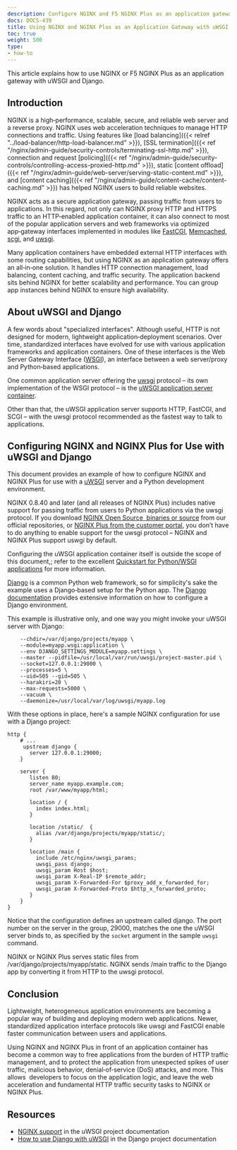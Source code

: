 ```yaml
---
description: Configure NGINX and F5 NGINX Plus as an application gateway for uWSGI and Django
docs: DOCS-439
title: Using NGINX and NGINX Plus as an Application Gateway with uWSGI and Django
toc: true
weight: 500
type:
- how-to
---
```


This article explains how to use NGINX or F5 NGINX Plus as an application gateway with uWSGI and Django.

<span id="intro"></span>
## Introduction

NGINX is a high‑performance, scalable, secure, and reliable web server and a reverse proxy. NGINX uses web acceleration techniques to manage HTTP connections and traffic. Using features like [load balancing]({{< relref "../load-balancer/http-load-balancer.md" >}}), [SSL termination]({{< ref "/nginx/admin-guide/security-controls/terminating-ssl-http.md" >}}), connection and request [policing]({{< ref "/nginx/admin-guide/security-controls/controlling-access-proxied-http.md" >}}), static [content offload]({{< ref "/nginx/admin-guide/web-server/serving-static-content.md" >}}), and [content caching]({{< ref "/nginx/admin-guide/content-cache/content-caching.md" >}}) has helped NGINX users to build reliable websites.

NGINX acts as a secure application gateway, passing traffic from users to applications. In this regard, not only can NGINX proxy HTTP and HTTPS traffic to an HTTP‑enabled application container, it can also connect to most of the popular application servers and web frameworks via optimized app‑gateway interfaces implemented in modules like [FastCGI](https://nginx.org/en/docs/http/ngx_http_fastcgi_module.html), [Memcached](https://nginx.org/en/docs/http/ngx_http_memcached_module.html), [scgi](https://nginx.org/en/docs/http/ngx_http_scgi_module.html), and [uwsgi](https://nginx.org/en/docs/http/ngx_http_uwsgi_module.html).

Many application containers have embedded external HTTP interfaces with some routing capabilities, but using NGINX as an application gateway offers an all‑in‑one solution. It handles HTTP connection management, load balancing, content caching, and traffic security. The application backend sits behind NGINX for better scalability and performance. You can group app instances behind NGINX to ensure high availability.

<span id="about-uwsgi-django"></span>
## About uWSGI and Django

A few words about "specialized interfaces". Although useful, HTTP is not designed for modern, lightweight application‑deployment scenarios. Over time, standardized interfaces have evolved for use with various application frameworks and application containers. One of these interfaces is the Web Server Gateway Interface ([WSGI](http://wsgi.readthedocs.org/en/latest/)), an interface between a web server/proxy and Python‑based applications.

One common application server offering the [uwsgi](http://uwsgi-docs.readthedocs.org/en/latest/Protocol.html) protocol – its own implementation of the WSGI protocol – is the [uWSGI application server container](https://github.com/unbit/uwsgi).

Other than that, the uWSGI application server supports HTTP, FastCGI, and SCGI – with the uwsgi protocol recommended as the fastest way to talk to applications.

<span id="configure"></span>
## Configuring NGINX and NGINX Plus for Use with uWSGI and Django

This document provides an example of how to configure NGINX and NGINX Plus for use with a [uWSGI](http://uwsgi-docs.readthedocs.org/en/latest/) server and a Python development environment.

NGINX 0.8.40 and later (and all releases of NGINX Plus) includes native support for passing traffic from users to Python applications via the uwsgi protocol. If you download [NGINX Open Source  binaries or source](https://nginx.org/en/download.html) from our official repositories, or [NGINX Plus from the customer portal](https://account.f5.com/myf5), you don’t have to do anything to enable support for the uwsgi protocol – NGINX and NGINX Plus support uswgi by default.

Configuring the uWSGI application container itself is outside the scope of this document,; refer to the excellent [Quickstart for Python/WSGI applications](http://uwsgi-docs.readthedocs.org/en/latest/WSGIquickstart.html) for more information.

[Django](https://www.djangoproject.com/) is a common Python web framework, so for simplicity's sake the example uses a Django‑based setup for the Python app. The [Django documentation](https://docs.djangoproject.com/en/1.11/) provides extensive information on how to configure a Django environment.

This example is illustrative only, and one way you might invoke your uWSGI server with Django:

```none
    --chdir=/var/django/projects/myapp \
    --module=myapp.wsgi:application \
    --env DJANGO_SETTINGS_MODULE=myapp.settings \
    --master --pidfile=/usr/local/var/run/uwsgi/project-master.pid \
    --socket=127.0.0.1:29000 \
    --processes=5 \
    --uid=505 --gid=505 \
    --harakiri=20 \
    --max-requests=5000 \
    --vacuum \
    --daemonize=/usr/local/var/log/uwsgi/myapp.log
```

With these options in place, here's a sample NGINX configuration for use with a Django project:

```nginx
http {
    # ...
     upstream django {
       server 127.0.0.1:29000;
    }

    server {
       listen 80;
       server_name myapp.example.com;
       root /var/www/myapp/html;

       location / {
         index index.html;
       }

       location /static/  {
         alias /var/django/projects/myapp/static/;
       }

       location /main {
         include /etc/nginx/uwsgi_params;
         uwsgi_pass django;
         uwsgi_param Host $host;
         uwsgi_param X-Real-IP $remote_addr;
         uwsgi_param X-Forwarded-For $proxy_add_x_forwarded_for;
         uwsgi_param X-Forwarded-Proto $http_x_forwarded_proto;
       }
    }
}
```

Notice that the configuration defines an upstream called django. The port number on the server in the group, 29000, matches the one the uWSGI server binds to, as specified by the `socket` argument in the sample `uwsgi` command.

NGINX or NGINX Plus serves static files from /var/django/projects/myapp/static. NGINX sends /main traffic to the Django app by converting it from HTTP to the uwsgi protocol.

<span id="conclusion"></span>
## Conclusion

Lightweight, heterogeneous application environments are becoming a popular way of building and deploying modern web applications. Newer, standardized application interface protocols like uwsgi and FastCGI enable faster communication between users and applications.

Using NGINX and NGINX Plus in front of an application container has become a common way to free applications from the burden of HTTP traffic management, and to protect the application from unexpected spikes of user traffic, malicious behavior, denial‑of‑service (DoS) attacks, and more. This allows  developers to focus on the application logic, and leave the web acceleration and fundamental HTTP traffic security tasks to NGINX or NGINX Plus.

<span id="resources"></span>
## Resources

- [NGINX support](https://uwsgi-docs.readthedocs.io/en/latest/Nginx.html) in the uWSGI project documentation
- [How to use Django with uWSGI](https://docs.djangoproject.com/en/1.11/howto/deployment/wsgi/uwsgi/) in the Django project documentation
